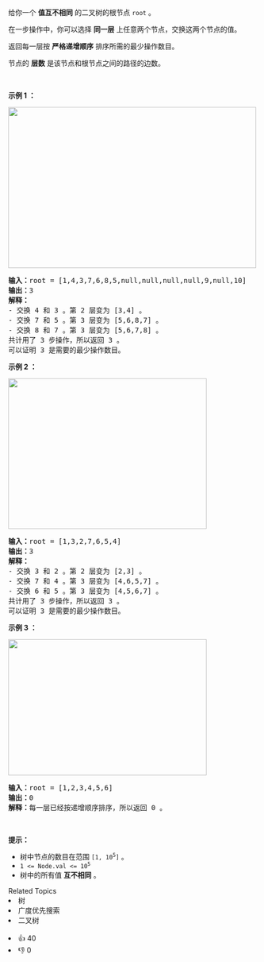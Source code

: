 <p>给你一个 <strong>值互不相同</strong> 的二叉树的根节点 <code>root</code> 。</p>

<p>在一步操作中，你可以选择 <strong>同一层</strong> 上任意两个节点，交换这两个节点的值。</p>

<p>返回每一层按 <strong>严格递增顺序</strong> 排序所需的最少操作数目。</p>

<p>节点的 <strong>层数</strong> 是该节点和根节点之间的路径的边数。</p>

<p>&nbsp;</p>

<p><strong>示例 1 ：</strong></p> 
<img src="https://assets.leetcode.com/uploads/2022/09/18/image-20220918174006-2.png" style="width: 500px; height: 324px;"> <pre><strong>输入：</strong>root = [1,4,3,7,6,8,5,null,null,null,null,9,null,10]
<strong>输出：</strong>3
<strong>解释：</strong>
- 交换 4 和 3 。第 2 层变为 [3,4] 。
- 交换 7 和 5 。第 3 层变为 [5,6,8,7] 。
- 交换 8 和 7 。第 3 层变为 [5,6,7,8] 。
共计用了 3 步操作，所以返回 3 。
可以证明 3 是需要的最少操作数目。
</pre> </img>

<p><strong>示例 2 ：</strong></p> 
<img src="https://assets.leetcode.com/uploads/2022/09/18/image-20220918174026-3.png" style="width: 400px; height: 303px;"> <pre><strong>输入：</strong>root = [1,3,2,7,6,5,4]
<strong>输出：</strong>3
<strong>解释：
</strong>- 交换 3 和 2 。第 2 层变为 [2,3] 。 
- 交换 7 和 4 。第 3 层变为 [4,6,5,7] 。 
- 交换 6 和 5 。第 3 层变为 [4,5,6,7] 。
共计用了 3 步操作，所以返回 3 。 
可以证明 3 是需要的最少操作数目。
</pre> </img>

<p><strong>示例 3 ：</strong></p> 
<img src="https://assets.leetcode.com/uploads/2022/09/18/image-20220918174052-4.png" style="width: 400px; height: 274px;"> <pre><strong>输入：</strong>root = [1,2,3,4,5,6]
<strong>输出：</strong>0
<strong>解释：</strong>每一层已经按递增顺序排序，所以返回 0 。
</pre> </img>

<p>&nbsp;</p>

<p><strong>提示：</strong></p>

<ul> 
 <li>树中节点的数目在范围 <code>[1, 10<sup>5</sup>]</code> 。</li> 
 <li><code>1 &lt;= Node.val &lt;= 10<sup>5</sup></code></li> 
 <li>树中的所有值 <strong>互不相同</strong> 。</li> 
</ul>

<div><div>Related Topics</div><div><li>树</li><li>广度优先搜索</li><li>二叉树</li></div></div><br><div><li>👍 40</li><li>👎 0</li></div>